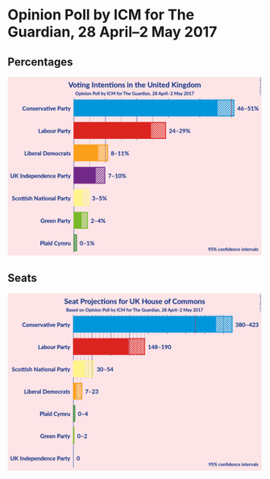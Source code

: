 # Opinion Poll by ICM for The Guardian, 28 April–2 May 2017

## Percentages

![Graph with percentages not yet produced](2017-05-02-ICM.png "Percentages")

## Seats

![Graph with seats not yet produced](2017-05-02-ICM-seats.png "Seats")

